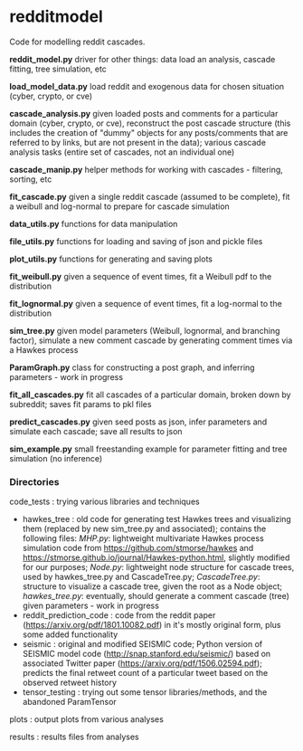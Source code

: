 # redditmodel

Code for modelling reddit cascades.

**reddit_model.py** driver for other things: data load an analysis, cascade fitting, tree simulation, etc

**load_model_data.py** load reddit and exogenous data for chosen situation (cyber, crypto, or cve)

**cascade_analysis.py** given loaded posts and comments for a particular domain (cyber, crypto, or cve), reconstruct the post cascade structure (this includes the creation of "dummy" objects for any posts/comments that are referred to by links, but are not present in the data); various cascade analysis tasks (entire set of cascades, not an individual one)

**cascade_manip.py** helper methods for working with cascades - filtering, sorting, etc

**fit_cascade.py** given a single reddit cascade (assumed to be complete), fit a weibull and log-normal to prepare for cascade simulation

**data_utils.py** functions for data manipulation

**file_utils.py** functions for loading and saving of json and pickle files

**plot_utils.py** functions for generating and saving plots

**fit_weibull.py** given a sequence of event times, fit a Weibull pdf to the distribution

**fit_lognormal.py** given a sequence of event times, fit a log-normal to the distribution

**sim_tree.py** given model parameters (Weibull, lognormal, and branching factor), simulate a new comment cascade by generating comment times via a Hawkes process

**ParamGraph.py** class for constructing a post graph, and inferring parameters - work in progress

**fit_all_cascades.py** fit all cascades of a particular domain, broken down by subreddit; saves fit params to pkl files

**predict_cascades.py** given seed posts as json, infer parameters and simulate each cascade; save all results to json

**sim_example.py** small freestanding example for parameter fitting and tree simulation (no inference)


### Directories

code_tests : trying various libraries and techniques
  * hawkes_tree : old code for generating test Hawkes trees and visualizing them (replaced by new sim_tree.py and associated); contains the following files: *MHP.py*: lightweight multivariate Hawkes process simulation code from https://github.com/stmorse/hawkes and https://stmorse.github.io/journal/Hawkes-python.html, slightly modified for our purposes; *Node.py*: lightweight node structure for cascade trees, used by hawkes_tree.py and CascadeTree.py; *CascadeTree.py*: structure to visualize a cascade tree, given the root as a Node object; *hawkes_tree.py*: eventually, should generate a comment cascade (tree) given parameters - work in progress
  * reddit_prediction_code : code from the reddit paper (https://arxiv.org/pdf/1801.10082.pdf) in it's mostly original form, plus some added functionality
  * seismic : original and modified SEISMIC code; Python version of SEISMIC model code (http://snap.stanford.edu/seismic/) based on associated Twitter paper (https://arxiv.org/pdf/1506.02594.pdf); predicts the final retweet count of a particular tweet based on the observed retweet history
   * tensor_testing : trying out some tensor libraries/methods, and the abandoned ParamTensor
  
plots : output plots from various analyses

results : results files from analyses




